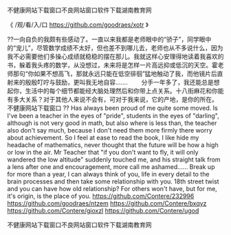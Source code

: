
不健康网站下载窗口不良网站窗口软件下载湖南教育网




《 /观/看/入/口  https://github.com/goodraes/xotr 》




??一向自负的我颇有些感动了。一直以来我都是老师眼中的“骄子”，同学眼中的“宠儿”，尽管数学成绩不太好，但也差不到哪儿去，老师也从不多说什么，因为我不必需要他们多操心成绩就稳稳的摆在那儿。我就这样心安理得地读着我喜欢的书，躲着我头疼的数学，从没想过，未来将是怎样一片高远抑或低沉的天空。霍老师那句“你如果不想高飞，那就永远只能在低空徘徊”猛地触动了我，而他镜片后直射来的殷殷叮咛与鼓励，更叫我无地自容.......
　　分手一年多了，我还能总是想起你，生活中的每个细节都能经大脑处理然后和你带上点关系。十八街麻花和你能有多大关系？对于其他人来说不会有，可对于我来说，它的产地，是你的所在。
不健康网站下载窗口
??
Has always been proud of me quite some moved.
Is I've been a teacher in the eyes of "pride", students in the eyes of "darling", although is not very good in math, but also where is less than, the teacher also don't say much, because I don't need them more firmly there worry about achievement.
So I feel at ease to read the book, I like hide my headache of mathematics, never thought that the future will be how a high or low in the air.
Mr Teacher that "if you don't want to fly, it will only wandered the low altitude" suddenly touched me, and his straight talk from a lens after one and encouragement, more call me ashamed......
Break up for more than a year, I can always think of you, life in every detail to the brain processes and then take some relationship with you.
18th street twist and you can have how old relationship?
For others won't have, but for me, it's origin, is the place of you.
https://github.com/Contere/232996
https://github.com/goodraes/ntzem
https://github.com/Contere/bxqyz
https://github.com/Contere/gioxzl
https://github.com/Contere/ugod





不健康网站下载窗口不良网站窗口软件下载湖南教育网

